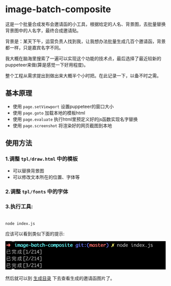 # image-batch-composite
这是一个批量合成发布会邀请函的小工具，根据给定的人名、背景图，去批量替换背景图中的人名字，最终合成邀请贴。

背景是：某天下午，运营负责人找到我，让我想办法批量生成几百个邀请函，背景都一样，只是嘉宾名字不同。

我大概在脑海里搜索了一遍可以实现这个功能的技术点，最后选择了最近较新的puppeteer来做(算是感觉一下好用程度)。

整个工程从需求提出到做出来大概半个小时把。在此记录一下，以备不时之需。

## 基本原理

- 使用 `page.setViewport` 设置puppeteer的窗口大小
- 使用 `page.goto` 加载本地的模板html
- 使用 `page.evaluate` 执行html里预定义好的js函数实现名字替换
- 使用 `page.screenshot` 将渲染好的网页截图到本地

## 使用方法

### 1.调整 `tpl/draw.html` 中的模板

- 可以替换背景图
- 可以修改文本所在的位置、字体等

### 2.调整 `tpl/fonts` 中的字体

### 3.执行工具:

``` bash 

node index.js

```

应该可以看到类似下面的提示:

![](./run.png)

然后就可以到 [生成目录](./gen/) 下去查看生成的邀请函图片了。